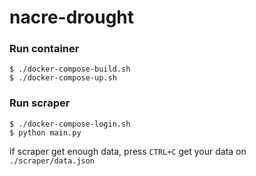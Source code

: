 # nacre-drought

### Run container
	$ ./docker-compose-build.sh
	$ ./docker-compose-up.sh
### Run scraper
	$ ./docker-compose-login.sh
	$ python main.py

if scraper get enough data, press `CTRL+C`
get your data on `./scraper/data.json`
